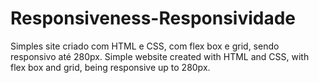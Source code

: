 # Responsiveness-Responsividade
Simples site criado com HTML e CSS, com flex box e grid, sendo responsivo até 280px. Simple website created with HTML and CSS, with flex box and grid, being responsive up to 280px.
